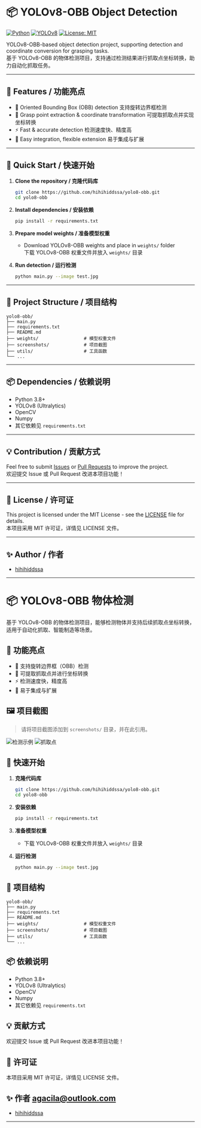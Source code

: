 # 📦 YOLOv8-OBB Object Detection

[![Python](https://img.shields.io/badge/Python-3.8%2B-blue.svg)](https://www.python.org/)
[![YOLOv8](https://img.shields.io/badge/YOLO-v8.0-red.svg)](https://github.com/ultralytics/ultralytics)
[![License: MIT](https://img.shields.io/badge/License-MIT-yellow.svg)](LICENSE)

YOLOv8-OBB-based object detection project, supporting detection and coordinate conversion for grasping tasks.  
基于 YOLOv8-OBB 的物体检测项目，支持通过检测结果进行抓取点坐标转换，助力自动化抓取任务。

---

## 🌟 Features / 功能亮点

- 📐 Oriented Bounding Box (OBB) detection 支持旋转边界框检测
- 🤖 Grasp point extraction & coordinate transformation 可提取抓取点并实现坐标转换
- ⚡ Fast & accurate detection 检测速度快、精度高
- 🔄 Easy integration, flexible extension 易于集成与扩展

---

## 🚀 Quick Start / 快速开始

1. **Clone the repository / 克隆代码库**
    ```bash
    git clone https://github.com/hihihiddssa/yolo8-obb.git
    cd yolo8-obb
    ```

2. **Install dependencies / 安装依赖**
    ```bash
    pip install -r requirements.txt
    ```

3. **Prepare model weights / 准备模型权重**
    - Download YOLOv8-OBB weights and place in `weights/` folder  
      下载 YOLOv8-OBB 权重文件并放入 `weights/` 目录

4. **Run detection / 运行检测**
    ```bash
    python main.py --image test.jpg
    ```

---

## 🔧 Project Structure / 项目结构

```
yolo8-obb/
├── main.py
├── requirements.txt
├── README.md
├── weights/                 # 模型权重文件
├── screenshots/             # 项目截图
├── utils/                   # 工具函数
└── ...
```

---

## 📦 Dependencies / 依赖说明

- Python 3.8+
- YOLOv8 (Ultralytics)
- OpenCV
- Numpy
- 其它依赖见 `requirements.txt`

---

## 💡 Contribution / 贡献方式

Feel free to submit [Issues](https://github.com/hihihiddssa/yolo8-obb/issues) or [Pull Requests](https://github.com/hihihiddssa/yolo8-obb/pulls) to improve the project.  
欢迎提交 Issue 或 Pull Request 改进本项目功能！

---

## 📄 License / 许可证

This project is licensed under the MIT License - see the [LICENSE](LICENSE) file for details.  
本项目采用 MIT 许可证，详情见 LICENSE 文件。

---

## ✨ Author / 作者

- [hihihiddssa](https://github.com/hihihiddssa)

---

# 📦 YOLOv8-OBB 物体检测

基于 YOLOv8-OBB 的物体检测项目，能够检测物体并支持后续抓取点坐标转换，适用于自动化抓取、智能制造等场景。

## 🌟 功能亮点

- 📐 支持旋转边界框（OBB）检测
- 🤖 可提取抓取点并进行坐标转换
- ⚡ 检测速度快，精度高
- 🔄 易于集成与扩展

## 🖼️ 项目截图

> 请将项目截图添加到 `screenshots/` 目录，并在此引用。

![检测示例](screenshots/detection_example.png)
![抓取点](screenshots/grasp_point.png)

## 🚀 快速开始

1. **克隆代码库**
    ```bash
    git clone https://github.com/hihihiddssa/yolo8-obb.git
    cd yolo8-obb
    ```

2. **安装依赖**
    ```bash
    pip install -r requirements.txt
    ```

3. **准备模型权重**
    - 下载 YOLOv8-OBB 权重文件并放入 `weights/` 目录

4. **运行检测**
    ```bash
    python main.py --image test.jpg
    ```

## 🔧 项目结构

```
yolo8-obb/
├── main.py
├── requirements.txt
├── README.md
├── weights/                 # 模型权重文件
├── screenshots/             # 项目截图
├── utils/                   # 工具函数
└── ...
```

## 📦 依赖说明

- Python 3.8+
- YOLOv8 (Ultralytics)
- OpenCV
- Numpy
- 其它依赖见 `requirements.txt`

## 💡 贡献方式

欢迎提交 Issue 或 Pull Request 改进本项目功能！

## 📄 许可证

本项目采用 MIT 许可证，详情见 LICENSE 文件。

## ✨ 作者 agacila@outlook.com

- [hihihiddssa](https://github.com/hihihiddssa)

---
